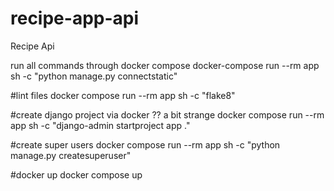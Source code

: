 # recipe-app-api

Recipe Api

run all commands through docker compose
docker-compose run --rm app sh -c "python manage.py connectstatic"

#lint files
docker compose run --rm app sh -c "flake8"

#create django project via docker ?? a bit strange
docker compose run --rm app sh -c "django-admin startproject app ."

#create super users
docker compose run --rm app sh -c "python manage.py createsuperuser"

#docker up
docker compose up
